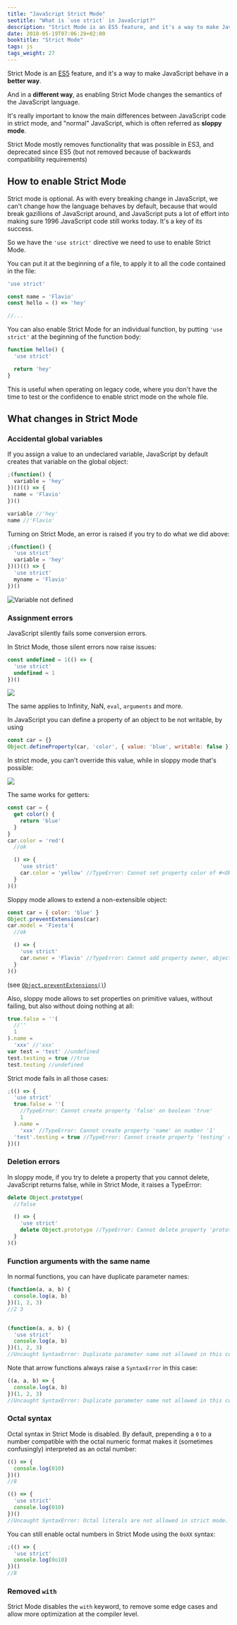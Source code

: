 ```yaml
---
title: "JavaScript Strict Mode"
seotitle: "What is `use strict` in JavaScript?"
description: "Strict Mode is an ES5 feature, and it's a way to make JavaScript behave in a better way. And in a different way, as enabling Strict Mode changes the semantics of the JavaScript language. It's really important to know the main differences between JavaScript code in strict mode, and normal JavaScript, which is often referred as sloppy mode"
date: 2018-05-19T07:06:29+02:00
booktitle: "Strict Mode"
tags: js
tags_weight: 27
---
```


Strict Mode is an [ES5](/ecmascript/) feature, and it's a way to make JavaScript behave in a **better way**.

And in a **different way**, as enabling Strict Mode changes the semantics of the JavaScript language.

It's really important to know the main differences between JavaScript code in strict mode, and "normal" JavaScript, which is often referred as **sloppy mode**.

Strict Mode mostly removes functionality that was possible in ES3, and deprecated since ES5 (but not removed because of backwards compatibility requirements)

## How to enable Strict Mode

Strict mode is optional. As with every breaking change in JavaScript, we can't change how the language behaves by default, because that would break gazillions of JavaScript around, and JavaScript puts a lot of effort into making sure 1996 JavaScript code still works today. It's a key of its success.

So we have the `'use strict'` directive we need to use to enable Strict Mode.

You can put it at the beginning of a file, to apply it to all the code contained in the file:

```js
'use strict'

const name = 'Flavio'
const hello = () => 'hey'

//...
```

You can also enable Strict Mode for an individual function, by putting `'use strict'` at the beginning of the function body:

```js
function hello() {
  'use strict'

  return 'hey'
}
```

This is useful when operating on legacy code, where you don't have the time to test or the confidence to enable strict mode on the whole file.

## What changes in Strict Mode

### Accidental global variables

If you assign a value to an undeclared variable, JavaScript by default creates that variable on the global object:

```js
;(function() {
  variable = 'hey'
})()(() => {
  name = 'Flavio'
})()

variable //'hey'
name //'Flavio'
```

Turning on Strict Mode, an error is raised if you try to do what we did above:

```js
;(function() {
  'use strict'
  variable = 'hey'
})()(() => {
  'use strict'
  myname = 'Flavio'
})()
```

![Variable not defined](error-variable-not-defined.png)

### Assignment errors

JavaScript silently fails some conversion errors.

In Strict Mode, those silent errors now raise issues:

```js
const undefined = 1(() => {
  'use strict'
  undefined = 1
})()
```

![](assignment-errors.png)

The same applies to Infinity, NaN, `eval`, `arguments` and more.

In JavaScript you can define a property of an object to be not writable, by using

```js
const car = {}
Object.defineProperty(car, 'color', { value: 'blue', writable: false })
```

In strict mode, you can't override this value, while in sloppy mode that's possible:

![](read-only-property.png)

The same works for getters:

```js
const car = {
  get color() {
    return 'blue'
  }
}
car.color = 'red'(
  //ok

  () => {
    'use strict'
    car.color = 'yellow' //TypeError: Cannot set property color of #<Object> which has only a getter
  }
)()
```

Sloppy mode allows to extend a non-extensible object:

```js
const car = { color: 'blue' }
Object.preventExtensions(car)
car.model = 'Fiesta'(
  //ok

  () => {
    'use strict'
    car.owner = 'Flavio' //TypeError: Cannot add property owner, object is not extensible
  }
)()
```

(see [`Object.preventExtensions()`](/javascript-object-preventextensions/))

Also, sloppy mode allows to set properties on primitive values, without failing, but also without doing nothing at all:

```js
true.false = ''(
  //''
  1
).name =
  'xxx' //'xxx'
var test = 'test' //undefined
test.testing = true //true
test.testing //undefined
```

Strict mode fails in all those cases:

```js
;(() => {
  'use strict'
  true.false = ''(
    //TypeError: Cannot create property 'false' on boolean 'true'
    1
  ).name =
    'xxx' //TypeError: Cannot create property 'name' on number '1'
  'test'.testing = true //TypeError: Cannot create property 'testing' on string 'test'
})()
```

### Deletion errors

In sloppy mode, if you try to delete a property that you cannot delete, JavaScript returns false, while in Strict Mode, it raises a TypeError:

```js
delete Object.prototype(
  //false

  () => {
    'use strict'
    delete Object.prototype //TypeError: Cannot delete property 'prototype' of function Object() { [native code] }
  }
)()
```

### Function arguments with the same name

In normal functions, you can have duplicate parameter names:

```js
(function(a, a, b) {
  console.log(a, b)
})(1, 2, 3)
//2 3


(function(a, a, b) {
  'use strict'
  console.log(a, b)
})(1, 2, 3)
//Uncaught SyntaxError: Duplicate parameter name not allowed in this context
```

Note that arrow functions always raise a `SyntaxError` in this case:

```js
((a, a, b) => {
  console.log(a, b)
})(1, 2, 3)
//Uncaught SyntaxError: Duplicate parameter name not allowed in this context
```

### Octal syntax

Octal syntax in Strict Mode is disabled. By default, prepending a `0` to a number compatible with the octal numeric format makes it (sometimes confusingly) interpreted as an octal number:

```js
(() => {
  console.log(010)
})()
//8

(() => {
  'use strict'
  console.log(010)
})()
//Uncaught SyntaxError: Octal literals are not allowed in strict mode.
```

You can still enable octal numbers in Strict Mode using the `0oXX` syntax:

```js
;(() => {
  'use strict'
  console.log(0o10)
})()
//8
```

### Removed `with`

Strict Mode disables the `with` keyword, to remove some edge cases and allow more optimization at the compiler level.
